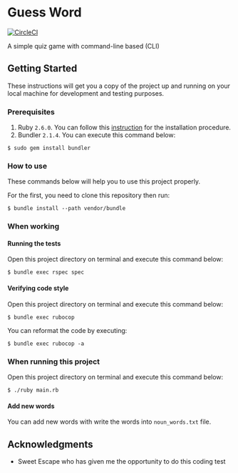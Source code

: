 # Guess Word

[![CircleCI](https://circleci.com/gh/mughieams/guess-word/tree/master.svg?style=svg)](https://circleci.com/gh/mughieams/guess-word/tree/master)

A simple quiz game with command-line based (CLI)

## Getting Started

These instructions will get you a copy of the project up and running on your local machine for development and testing purposes.

### Prerequisites

1. Ruby `2.6.0`. You can follow this [instruction](https://www.ruby-lang.org/en/documentation/installation/) for the installation procedure.
2. Bundler `2.1.4`. You can execute this command below:
```console
$ sudo gem install bundler
```

### How to use

These commands below will help you to use this project properly.

For the first, you need to clone this repository then run:

```
$ bundle install --path vendor/bundle
```
### When working

#### Running the tests

Open this project directory on terminal and execute this command below:

```console
$ bundle exec rspec spec
```

#### Verifying code style

Open this project directory on terminal and execute this command below:

```console
$ bundle exec rubocop 
```

You can reformat the code by executing:

```console
$ bundle exec rubocop -a
```

### When running this project

Open this project directory on terminal and execute this command below:

```console
$ ./ruby main.rb
```
#### Add new words

You can add new words with write the words into `noun_words.txt` file. 

## Acknowledgments

* Sweet Escape who has given me the opportunity to do this coding test

